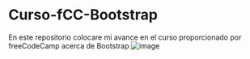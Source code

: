# Curso-fCC-Bootstrap 

En este repositorio colocare mi avance en el curso proporcionado por freeCodeCamp acerca de Bootstrap
![image](https://user-images.githubusercontent.com/117610911/220796836-cc619a4c-9be5-4bac-8e92-5c03feb042c3.png)
